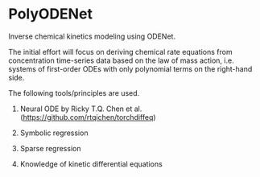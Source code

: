 # PolyODENet

Inverse chemical kinetics modeling using ODENet.

The initial effort will focus on deriving chemical 
rate equations from concentration time-series data 
based on the law of mass action, i.e. systems of 
first-order ODEs with only polynomial terms on the 
right-hand side.

The following tools/principles are used.

1. Neural ODE by Ricky T.Q. Chen et al. (https://github.com/rtqichen/torchdiffeq)

2. Symbolic regression

3. Sparse regression

4. Knowledge of kinetic differential equations

